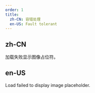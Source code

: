```yaml
---
order: 1
title:
  zh-CN: 容错处理
  en-US: Fault tolerant
---
```


## zh-CN

加载失败显示图像占位符。

## en-US

Load failed to display image placeholder.
